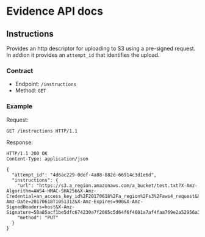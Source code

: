 # Evidence API docs

## Instructions

Provides an http descriptor for uploading to S3 using a pre-signed request. In addion it provides an ``attempt_id`` that identifies the upload.

### Contract

- Endpoint: ``/instructions``
- Method: ``GET``

### Example

Request:

```
GET /instructions HTTP/1.1
```

Response:

```
HTTP/1.1 200 OK
Content-Type: application/json

{
  "attempt_id": "4d6ac229-0def-4a88-882d-66914c3d1e6d",
  "instructions": {
    "url": "https://s3.a_region.amazonaws.com/a_bucket/test.txt?X-Amz-Algorithm=AWS4-HMAC-SHA256&X-Amz-Credential=an_access_key_id%2F20170618%2Fa_region%2Fs3%2Faws4_request&X-Amz-Date=20170618T105131Z&X-Amz-Expires=900&X-Amz-SignedHeaders=host&X-Amz-Signature=58a85acf1be5dfc674230a7f2065c5d64f6f4601a7af4faa769e2a52956a35b6",
    "method": "PUT"
  }
}
```
